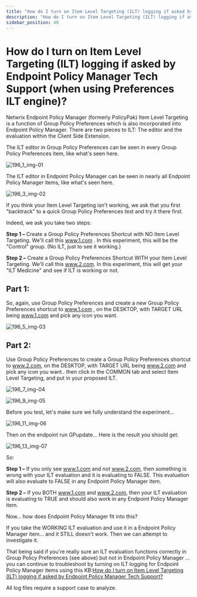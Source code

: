 ```yaml
---
title: "How do I turn on Item Level Targeting (ILT) logging if asked by Endpoint Policy Manager Tech Support (when using Preferences ILT engine)?"
description: "How do I turn on Item Level Targeting (ILT) logging if asked by Endpoint Policy Manager Tech Support (when using Preferences ILT engine)?"
sidebar_position: 40
---
```


# How do I turn on Item Level Targeting (ILT) logging if asked by Endpoint Policy Manager Tech Support (when using Preferences ILT engine)?

Netwrix Endpoint Policy Manager (formerly PolicyPak) Item Level Targeting is a function of Group
Policy Preferences which is also incorporated into Endpoint Policy Manager. There are two pieces to
ILT: The editor and the evaluation within the Client Side Extension.

The ILT editor in Group Policy Preferences can be seen in every Group Policy Preferences item, like
what's seen here.

![196_1_img-01](/images/endpointpolicymanager/troubleshooting/log/itemleveltargeting/196_1_img-01.webp)

The ILT editor in Endpoint Policy Manager can be seen in nearly all Endpoint Policy Manager items,
like what's seen here.

![196_3_img-02](/images/endpointpolicymanager/troubleshooting/log/itemleveltargeting/196_3_img-02.webp)

If you think your Item Level Targeting isn't working, we ask that you first "backtrack" to a quick
Group Policy Preferences test and try it there first.

Indeed, we ask you take two steps:

**Step 1 –** Create a Group Policy Preferences Shortcut with NO Item Level Targeting. We'll call
this www.1.com . In this experiment, this will be the "Control" group. (No ILT, just to see it
working.)

**Step 2 –** Create a Group Policy Preferences Shortcut WITH your Item Level Targeting. We'll call
this www.2.com. In this experiment, this will get your "ILT Medicine" and see if ILT is working or
not.

## Part 1:

So, again, use Group Policy Preferences and create a new Group Policy Preferences shortcut to
www.1.com , on the DESKTOP, with TARGET URL being www.1.com and pick any icon you want.

![196_5_img-03](/images/endpointpolicymanager/troubleshooting/log/itemleveltargeting/196_5_img-03.webp)

## Part 2:

Use Group Policy Preferences to create a Group Policy Preferences shortcut to www.2.com, on the
DESKTOP, with TARGET URL being www.2.com and pick any icon you want.. then click in the COMMON tab
and select Item Level Targeting, and put in your proposed ILT.

![196_7_img-04](/images/endpointpolicymanager/troubleshooting/log/itemleveltargeting/196_7_img-04.webp)

![196_9_img-05](/images/endpointpolicymanager/troubleshooting/log/itemleveltargeting/196_9_img-05.webp)

Before you test, let's make sure we fully understand the experiment…

![196_11_img-06](/images/endpointpolicymanager/troubleshooting/log/itemleveltargeting/196_11_img-06.webp)

Then on the endpoint run GPupdate… Here is the result you should get:

![196_13_img-07](/images/endpointpolicymanager/troubleshooting/log/itemleveltargeting/196_13_img-07.webp)

So:

**Step 1 –** If you only see www.1.com and not www.2.com, then something is wrong with your ILT
evaluation and it is evaluating to FALSE. This evaluation will also evaluate to FALSE in any
Endpoint Policy Manager item.

**Step 2 –** If you BOTH www.1.com and www.2.com, then your ILT evaluation is evaluating to TRUE and
should also work in any Endpoint Policy Manager item.

Now… how does Endpoint Policy Manager fit into this?

If you take the WORKING ILT evaluation and use it in a Endpoint Policy Manager item… and it STILL
doesn't work. Then we can attempt to investigate it.

That being said if you're really sure an ILT evaluation functions correctly in Group Policy
Preferences (see above) but not in Endpoint Policy Manager … you can continue to troubleshoot by
turning on ILT logging for Endpoint Policy Manager items using this
KB:[How do I turn on Item Level Targeting (ILT) logging if asked by Endpoint Policy Manager Tech Support?](/docs/endpointpolicymanager/deliverymethods/grouppolicy/knowledgebase/troubleshooting/itemleveltargeting.md)

All log files require a support case to analyze.

